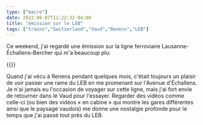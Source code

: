 ```yaml
---
type: ["macro"]
date: 2022-06-07T11:22:32-04:00
title: "émission sur le LEB"
tags: ["trains","Switzerland","Vaud","Renens","LEB"]
---
```


Ce weekend, j'ai regardé une émission sur la ligne ferroviaire Lausanne-Échallens-Bercher qui m'a beaucoup plu:

{{<youtube id="qR_5lpD0JxY">}}

Quand j'ai vécu à Renens pendant quelques mois, c'était toujours un plaisir de voir passer une rame du LEB en me promenant sur l'Avenue d'Échallens. Je n'ai jamais eu l'occasion de voyager sur cette ligne, mais j'ai fort envie de retourner dans le Vaud pour l'essayer. Regarder des vidéos comme celle-ci (ou bien des vidéos « en cabine » qui montre les gares différentes ainsi que le paysage vaudois) me donne une nostalgie profonde pour le temps que j'ai passé tout près du LEB.
